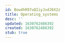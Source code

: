 ```yaml
---
id: Bow4hR97uQIiyJxdJ6X2z
title: Operating_systems
desc: ''
updated: 1630762486392
created: 1630762486392
stub: true
---
```


